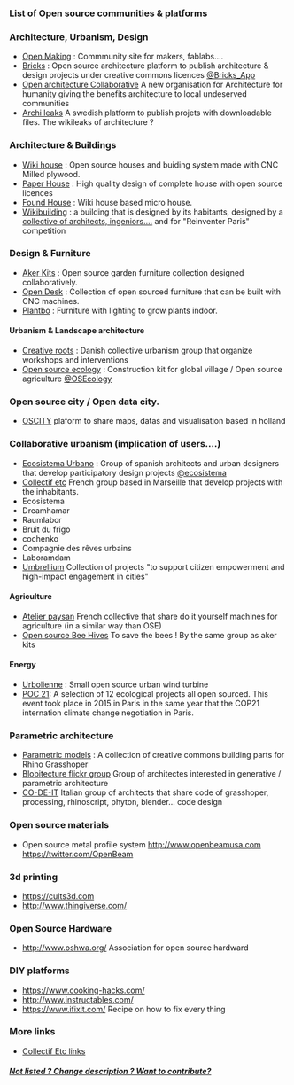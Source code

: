 
### List of Open source communities & platforms

### Architecture, Urbanism, Design

* [Open Making](https://openmaking.is) : Commmunity site for makers, fablabs....
* [Bricks](http://www.openbricks.io) : Open source architecture platform to publish architecture & design projects under creative commons licences [@Bricks_App](https://twitter.com/Bricks_App)
* [Open architecture Collaborative](http://www.openarchcollab.org) A new organisation for Architecture for humanity giving the benefits architecture to local undeserved communities
* [Archi leaks](http://archileaks.se/databas/) A swedish platform to publish projets with downloadable files. The wikileaks of architecture ? 

### Architecture & Buildings

* [Wiki house](http://wikihouse.cc) : Open source houses and buiding system made with CNC Milled plywood.
* [Paper House](http://paperhouses.co) : High quality design of complete house with open source licences 
* [Found House](http://foundhouse.cc) : Wiki house based micro house.
* [Wikibuilding](http://wikibuilding.paris) : a building that is designed by its habitants, designed by a [collective of architects, ingeniors....](http://wikibuilding.paris/en/team/) and  for "Reinventer Paris" competition



### Design & Furniture

* [Aker Kits](https://aker.me) : Open source garden furniture collection designed collaboratively.
* [Open Desk](https://www.opendesk.cc/) : Collection of open sourced furniture that can be built with CNC machines.
* [Plantbo](http://plantbot.io/) : Furniture with lighting to grow plants indoor.

#### Urbanism & Landscape architecture

* [Creative roots](http://www.creativeroots.dk) : Danish collective urbanism group that organize workshops and interventions
* [Open source ecology](https://twitter.com/OSEcology) : Construction kit for global village / Open source agriculture [@OSEcology](https://twitter.com/OSEcology)

### Open source city / Open data city.

* [OSCITY](http://www.oscity.eu) plaform to share maps, datas and visualisation based in holland

### Collaborative urbanism (implication of users....)

* [Ecosistema Urbano](http://ecosistemaurbano.com) : Group of spanish architects and urban designers that develop participatory design projects [@ecosistema](https://twitter.com/OSEcology)
* [Collectif etc](http://www.collectifetc.com) French group based in Marseille that develop projects with the inhabitants.
* Ecosistema
* Dreamhamar
* Raumlabor
* Bruit du frigo
* cochenko
* Compagnie des rêves urbains
* Laboramdam
* [Umbrellium](http://umbrellium.co.uk/#initiatives) Collection of projects "to support citizen empowerment and high-impact engagement in cities"

#### Agriculture 

* [Atelier paysan](http://www.latelierpaysan.org) French collective that share do it yourself machines for agriculture (in a similar way than OSE)
* [Open source Bee Hives](http://opensourcebeehives.net) To save the bees ! By the same group as aker kits

#### Energy 

* [Urbolienne](http://www.oshwa.org/definition) : Small open source urban wind turbine
* [POC 21](http://www.poc21.cc): A selection of 12 ecological projects all open sourced. This event took place in 2015 in Paris in the same year that the COP21 internation climate change negotiation in Paris.

### Parametric architecture 

* [Parametric models](http://www.parametricmodel.com) : A collection of creative commons building parts for Rhino Grasshoper
* [Blobitecture flickr group](https://www.flickr.com/groups/blobitecture) Group of architectes interested in generative / parametric architecture
* [CO-DE-IT](http://www.co-de-it.com) Italian group of architects that share code of grasshoper, processing, rhinoscript, phyton, blender... code design

### Open source materials 
* Open source metal profile system http://www.openbeamusa.com https://twitter.com/OpenBeam

### 3d printing

* https://cults3d.com
* http://www.thingiverse.com/

### Open Source Hardware 
* http://www.oshwa.org/ Association for open source hardward

### DIY platforms

* https://www.cooking-hacks.com/
* http://www.instructables.com/
* https://www.ifixit.com/ Recipe on how to fix every thing

### More links 

* [Collectif Etc links](http://www.collectifetc.com/liens/)

##### [Not listed ? Change description ? Want to contribute?](/not-listed.md) 
